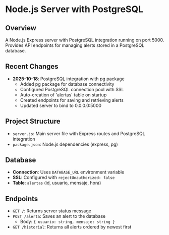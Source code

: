 # Node.js Server with PostgreSQL

## Overview
A Node.js Express server with PostgreSQL integration running on port 5000. Provides API endpoints for managing alerts stored in a PostgreSQL database.

## Recent Changes
- **2025-10-18**: PostgreSQL integration with pg package
  - Added pg package for database connectivity
  - Configured PostgreSQL connection pool with SSL
  - Auto-creation of 'alertas' table on startup
  - Created endpoints for saving and retrieving alerts
  - Updated server to bind to 0.0.0.0:5000

## Project Structure
- `server.js`: Main server file with Express routes and PostgreSQL integration
- `package.json`: Node.js dependencies (express, pg)

## Database
- **Connection**: Uses `DATABASE_URL` environment variable
- **SSL**: Configured with `rejectUnauthorized: false`
- **Table**: `alertas` (id, usuario, mensaje, hora)

## Endpoints
- `GET /`: Returns server status message
- `POST /alerta`: Saves an alert to the database
  - Body: `{ usuario: string, mensaje: string }`
- `GET /historial`: Returns all alerts ordered by newest first
